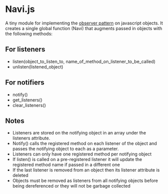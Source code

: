 Navi.js
=======

A tiny module for implementing the [observer pattern](http://en.wikipedia.org/wiki/Observer_pattern) on javascript objects.
It creates a single global function (Navi) that augments passed in objects with the following methods:


For listeners
---------------

- listen(object_to_listen_to, name_of_method_on_listener_to_be_called)
- unlisten(listened_object)

For notifiers
--------------

- notify()
- get_listeners()
- clear_listeners()

Notes
-----

- Listeners are stored on the notifying object in an array under the listeners attribute.
- Notify() calls the registered method on each listener of the object and passes the notifying object to each as a parameter.
- Listeners can only have one registered method per notifying object
- If listen() is called on a pre-registered listener it will update the registered method name if passed in a different one
- If the last listener is removed from an object then its listener attribute is deleted
- Objects must be removed as listeners from all notifying objects before being dereferenced or they will not be garbage collected